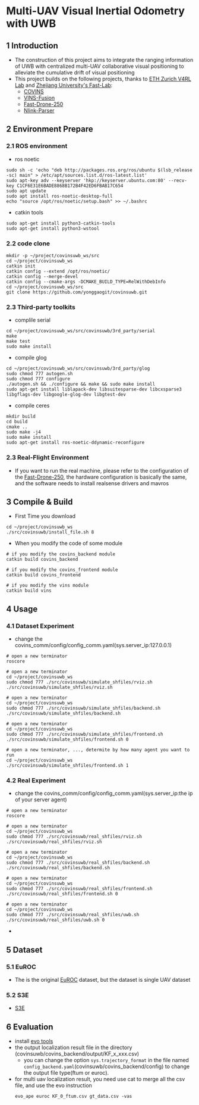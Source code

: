 # Multi-UAV Visual Inertial Odometry with UWB
## 1 Introduction
- The construction of this project aims to integrate the ranging information of UWB with centralized multi-UAV collaborative visual positioning to alleviate the cumulative drift of visual positioning
- This project builds on the following projects, thanks to [ETH Zurich V4RL Lab](https://asl.ethz.ch/v4rl.html) and [Zhejiang University's Fast-Lab](http://zju-fast.com/):
    - [COVINS](https://github.com/VIS4ROB-lab/covins)
    - [VINS-Fusion](https://github.com/HKUST-Aerial-Robotics/VINS-Fusion)
    - [Fast-Drone-250](https://github.com/yonggaogit/Fast-Drone-250)
    - [Nlink-Parser](https://github.com/nooploop-dev/nlink_parser)


##  2 Environment Prepare
### 2.1 ROS environment
- ros noetic
```shell
sudo sh -c 'echo "deb http://packages.ros.org/ros/ubuntu $(lsb_release -sc) main" > /etc/apt/sources.list.d/ros-latest.list'
sudo apt-key adv --keyserver 'hkp://keyserver.ubuntu.com:80' --recv-key C1CF6E31E6BADE8868B172B4F42ED6FBAB17C654
sudo apt update
sudo apt install ros-noetic-desktop-full
echo "source /opt/ros/noetic/setup.bash" >> ~/.bashrc
```
- catkin tools
```shell
sudo apt-get install python3-catkin-tools
sudo apt-get install python3-wstool
```
### 2.2 code clone
```shell
mkdir -p ~/project/covinsuwb_ws/src
cd ~/project/covinsuwb_ws
catkin init
catkin config --extend /opt/ros/noetic/
catkin config --merge-devel
catkin config --cmake-args -DCMAKE_BUILD_TYPE=RelWithDebInfo
cd ~/project/covinsuwb_ws/src
git clone https://github.com/yonggaogit/covinsuwb.git
```
### 2.3 Third-party toolkits
- complile serial
```shell
cd ~/project/covinsuwb_ws/src/covinsuwb/3rd_party/serial
make
make test
sudo make install
```

- compile glog
```shell
cd ~/project/covinsuwb_ws/src/covinsuwb/3rd_party/glog
sudo chmod 777 autogen.sh
sudo chmod 777 configure
./autogen.sh && ./configure && make && sudo make install
sudo apt-get install liblapack-dev libsuitesparse-dev libcxsparse3 libgflags-dev libgoogle-glog-dev libgtest-dev
```

- compile ceres
```shell
mkdir build
cd build
cmake ..
sudo make -j4
sudo make install
sudo apt-get install ros-noetic-ddynamic-reconfigure
```

### 2.3 Real-Flight Environment 
- If you want to run the real machine, please refer to the configuration of the [Fast-Drone-250](https://github.com/yonggaogit/Fast-Drone-250), the hardware configuration is basically the same, and the software needs to install realsense drivers and mavros

## 3 Compile & Build
- First Time you download
```shell
cd ~/project/covinsuwb_ws
./src/covinsuwb/install_file.sh 8
```

- When you modify the code of some module
```shell
# if you modify the covins_backend module
catkin build covins_backend

# if you modify the covins_frontend module
catkin build covins_frontend

# if you modify the vins module
catkin build vins
```

## 4 Usage
### 4.1 Dataset Experiment
- change the covins_comm/config/config_comm.yaml(sys.server_ip:127.0.0.1)
```shell
# open a new terminator
roscore

# open a new terminator
cd ~/project/covinsuwb_ws
sudo chmod 777 ./src/covinsuwb/simulate_shfiles/rviz.sh
./src/covinsuwb/simulate_shfiles/rviz.sh

# open a new terminator
cd ~/project/covinsuwb_ws
sudo chmod 777 ./src/covinsuwb/simulate_shfiles/backend.sh
./src/covinsuwb/simulate_shfiles/backend.sh

# open a new terminator
cd ~/project/covinsuwb_ws
sudo chmod 777 ./src/covinsuwb/simulate_shfiles/frontend.sh
./src/covinsuwb/simulate_shfiles/frontend.sh 0

# open a new terminator, ..., determite by how many agent you want to run
cd ~/project/covinsuwb_ws
./src/covinsuwb/simulate_shfiles/frontend.sh 1
```

### 4.2 Real Experiment
- change the covins_comm/config/config_comm.yaml(sys.server_ip:the ip of your server agent)
```shell
# open a new terminator
roscore

# open a new terminator
cd ~/project/covinsuwb_ws
sudo chmod 777 ./src/covinsuwb/real_shfiles/rviz.sh
./src/covinsuwb/real_shfiles/rviz.sh

# open a new terminator
cd ~/project/covinsuwb_ws
sudo chmod 777 ./src/covinsuwb/real_shfiles/backend.sh
./src/covinsuwb/real_shfiles/backend.sh

# open a new terminator
cd ~/project/covinsuwb_ws
sudo chmod 777 ./src/covinsuwb/real_shfiles/frontend.sh
./src/covinsuwb/real_shfiles/frontend.sh 0

# open a new terminator
cd ~/project/covinsuwb_ws
sudo chmod 777 ./src/covinsuwb/real_shfiles/uwb.sh
./src/covinsuwb/real_shfiles/uwb.sh 0
```
- 
## 5 Dataset
### 5.1 EuROC
- The is the original [EuROC](https://projects.asl.ethz.ch/datasets/doku.php?id=kmavvisualinertialdatasets) dataset, but the dataset is single UAV dataset
### 5.2 S3E
- [S3E](https://github.com/PengYu-Team/S3E) 

## 6 Evaluation
- install [evo tools](https://github.com/MichaelGrupp/evo)
- the output localization result file in the directory (covinsuwb/covins_backend/output/KF_x_xxx.csv)
    - you can change the option `sys.trajectory_format` in the file named `config_backend.yaml`(covinsuwb/covins_backend/config) to change the output file type(ftum or euroc).
- for multi uav localization result, you need use cat to merge all the csv file, and use the evo instruction
    ```shell
    evo_ape euroc KF_0_ftum.csv gt_data.csv -vas
    ```